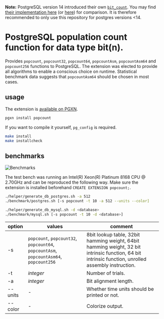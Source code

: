 **Note:** PostgreSQL version 14 introduced their own [`bit_count`](https://www.postgresql.org/docs/14/functions-bitstring.html). You may find [their implementation here](https://github.com/postgres/postgres/blob/master/src/port/pg_bitutils.c) (or [here](https://git.postgresql.org/gitweb/?p=postgresql.git;a=blob;f=src/port/pg_bitutils.c;hb=HEAD)) for comparison. It is therefore recommended to only use this repository for postgres versions <14.

# PostgreSQL population count function for data type bit(n).
Provides `popcount`, `popcount32`, `popcount64`, `popcountAsm`, `popcountAsm64` and `popcount256` functions to PostgreSQL. The extension was elected to provide all algorithms to enable a conscious choice on runtime. Statistical benchmark data suggests that `popcountAsm64` should be chosen in most cases.

## usage
The extension is [available on PGXN](https://pgxn.org/dist/popcount/).

```sh
pgxn install popcount
```

If you want to compile it yourself, `pg_config` is required.

```sh
make install
make installcheck
```

## benchmarks
<img src="https://github.com/eschmar/postgresql-popcount/raw/master/img/graph.png" alt="Benchmarks" style="max-width:100%;">

The test bench was running an Intel(R) Xeon(R) Platinum 8168 CPU @ 2.70GHz and can be reproduced the following way. Make sure the extension is installed beforehand `CREATE EXTENSION popcount;`.

```sh
./helper/generate_db_postgres.sh -a 512
./benchmark/postgres.sh [-s popcount -t 10 -a 512 --units --color]

./helper/generate_db_mysql.sh -d <database>
./benchmark/mysql.sh [-s popcount -t 10 -d <database>]
```

option | values | comment
--- | --- | ---
-s | `popcount`, `popcount32`, `popcount64`, `popcountAsm`, `popcountAsm64`, `popcount256` | 8bit lookup table, 32bit hamming weight, 64bit hamming weight, 32 bit intrinsic function, 64 bit intrinsic function, unrolled assembly instruction.
-t | *integer* | Number of trials.
-a | *integer* | Bit alignment length.
--units | - | Whether time units should be printed or not.
--color | - | Colorize output.
